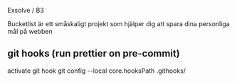 Exsolve / B3

Bucketlist är ett småskaligt projekt som hjälper dig att spara dina personliga mål på webben

## git hooks (run prettier on pre-commit)
activate git hook git config --local core.hooksPath .githooks/